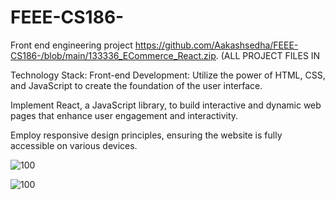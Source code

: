 # FEEE-CS186-
Front end engineering project https://github.com/Aakashsedha/FEEE-CS186-/blob/main/133336_ECommerce_React.zip.
(ALL PROJECT FILES IN

Technology Stack:
Front-end Development:
Utilize the power of HTML, CSS, and JavaScript to create the foundation of the user interface.

Implement React, a JavaScript library, to build interactive and dynamic web pages that enhance user engagement and interactivity.

Employ responsive design principles, ensuring the website is fully accessible on various devices.

![100](https://github.com/Aakashsedha/FEEE-CS186-/blob/main/Screenshot%202023-10-25%20212858.png)

![100](https://github.com/Aakashsedha/FEEE-CS186-/blob/main/Screenshot%202023-10-25%20212945.png)


